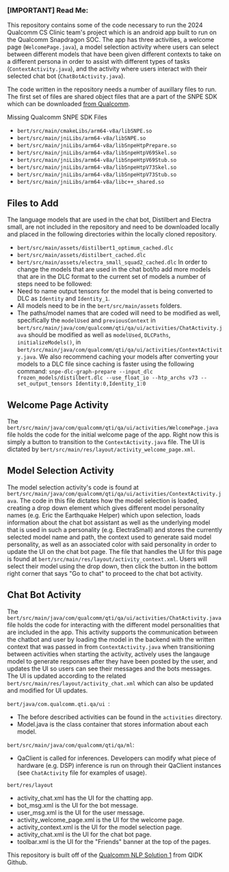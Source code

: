 ### [IMPORTANT] Read Me:
This repository contains some of the code necessary to run the 2024 Qualcomm CS Clinic team's project which is an android app built to run on the Qualcomm Snapdragon SOC. The app has three activities, a welcome page (`WelcomePage.java`), a model selection activity where users can select between different models that have been given different contexts to take on a different persona in order to assist with different types of tasks (`ContextActivity.java`), and the activity where users interact with their selected chat bot (`ChatBotActivity.java`). 

The code written in the repository needs a number of auxillary files to run. The first set of files are shared object files that are a part of the SNPE SDK which can be downloaded [from Qualcomm](https://developer.qualcomm.com/software/qualcomm-neural-processing-sdk).

Missing Qualcomm SNPE SDK Files
* `bert/src/main/cmakeLibs/arm64-v8a/libSNPE.so`
* `bert/src/main/jniLibs/arm64-v8a/libSNPE.so`
* `bert/src/main/jniLibs/arm64-v8a/libSnpeHtpPrepare.so`
* `bert/src/main/jniLibs/arm64-v8a/libSnpeHtpV69Skel.so`
* `bert/src/main/jniLibs/arm64-v8a/libSnpeHtpV69Stub.so`
* `bert/src/main/jniLibs/arm64-v8a/libSnpeHtpV73Skel.so`
* `bert/src/main/jniLibs/arm64-v8a/libSnpeHtpV73Stub.so`
* `bert/src/main/jniLibs/arm64-v8a/libc++_shared.so`

## Files to Add
The language models that are used in the chat bot, Distilbert and Electra small, are not included in the repository and need to be downloaded locally and placed in the following directories within the locally cloned repository.
* `bert/src/main/assets/distilbert1_optimum_cached.dlc`
* `bert/src/main/assets/distilbert_cached.dlc`
* `bert/src/main/assets/electra_small_squad2_cached.dlc`
In order to change the models that are used in the chat bot/to add more models that are in the DLC format to the current set of models a number of steps need to be followed:
* Need to name output tensors for the model that is being converted to DLC as `Identity` and `Identity_1`.
* All models need to be in the `bert/src/main/assets` folders.
* The paths/model names that are coded will need to be modified as well, specifically the `modelUsed` and `previousContext` in `bert/src/main/java/com/qualcomm/qti/qa/ui/activities/ChatActivity.java` should be modified as well as `modelUsed`, `DLCPaths`, `initializeModels()`,  in `bert/src/main/java/com/qualcomm/qti/qa/ui/activities/ContextActivity.java`.
We also recommend caching your models after converting your models to a DLC file since caching is faster using the following command: `snpe-dlc-graph-prepare --input_dlc frozen_models/distilbert.dlc --use_float_io --htp_archs v73 --set_output_tensors Identity:0,Identity_1:0`

## Welcome Page Activity
The `bert/src/main/java/com/qualcomm/qti/qa/ui/activities/WelcomePage.java` file holds the code for the initial welcome page of the app. Right now this is simply a button to transition to the `ContextActivity.java` file. The UI is dictated by `bert/src/main/res/layout/activity_welcome_page.xml`.

## Model Selection Activity
The model selection activity's code is found at `bert/src/main/java/com/qualcomm/qti/qa/ui/activities/ContextActivity.java`. The code in this file dictates how the model selection is loaded, creating a drop down element which gives different model personality names (e.g. Eric the Earthquake Helper) which upon selection, loads information about the chat bot assistant as well as the underlying model that is used in such a personality (e.g. ElectraSmall) and stores the currently selected model name and path, the context used to generate said model personality, as well as an associated color with said personality in order to update the UI on the chat bot page. The file that handles the UI for this page is found at `bert/src/main/res/layout/activity_context.xml`. Users will select their model using the drop down, then click the button in the bottom right corner that says "Go to chat" to proceed to the chat bot activity.

## Chat Bot Activity
The `bert/src/main/java/com/qualcomm/qti/qa/ui/activities/ChatActivity.java` file holds the code for interacting with the different model personalities that are included in the app. This activity supports the communication between the chatbot and user by loading the model in the backend with the written context that was passed in from `ContextActivity.java` when transitioning between activities when starting the activity, actively uses the langauge model to generate responses after they have been posted by the user, and updates the UI so users can see their messages and the bots messages. The UI is updated according to the related `bert/src/main/res/layout/activity_chat.xml` which can also be updated and modified for UI updates.

`bert/java/com.qualcomm.qti.qa/ui `:
* The before described activities can be found in the `activities` directory.
* Model.java is the class container that stores information about each model.

`bert/src/main/java/com/qualcomm/qti/qa/ml`:
* QaClient is called for inferences. Developers can modify what piece of hardware (e.g. DSP) inference is run on through their QaClient instances (see `ChatActivity` file for examples of usage).

`bert/res/layout`
* activity_chat.xml has the UI for the chatting app.
* bot_msg.xml is the UI for the bot message.
* user_msg.xml is the UI for the user message.
* activity_welcome_page.xml is the UI for the welcome page.
* activity_context.xml is the UI for the model selection page.
* activity_chat.xml is the UI for the chat bot page.
* toolbar.xml is the UI for the "Friends" banner at the top of the pages.

This repository is built off of the [Qualcomm NLP Solution 1](https://github.com/quic/qidk/tree/master/Solutions/NLPSolution1-QuestionAnswering) from QIDK Github.

